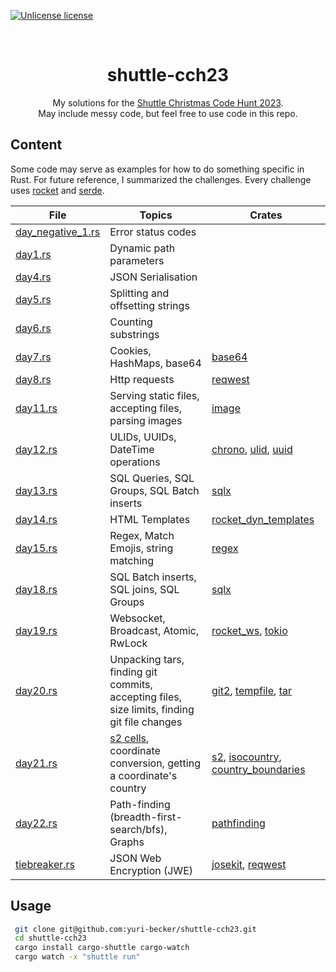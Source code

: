 [![Unlicense license](https://img.shields.io/github/license/yuri-becker/shuttle-cch23?style=for-the-badge&logo=unlicense&logoColor=white
)](https://github.com/yuri-becker/shuttle-cch23/blob/main/LICENSE)

<br />
<div align="center">

  <h1 align="center"><strong>shuttle-cch23</strong></h1>

  <p align="center">
    My solutions for the <a href="https://www.shuttle.rs/cch"> Shuttle Christmas Code Hunt 2023</a>.<br/>
    May include messy code, but feel free to use code in this repo.
  </p>
</div>

## Content

Some code may serve as examples for how to do something specific in Rust. For future reference, I summarized the challenges. Every challenge uses [rocket](https://crates.io/crates/rocket) and [serde](https://crates.io/crates/serde).

| File | Topics | Crates |
| ---- | ----------- | ------ |
| [day_negative_1.rs](https://github.com/yuri-becker/shuttle-cch23/blob/main/src/day_negative_1.rs) | Error status codes | | 
| [day1.rs](https://github.com/yuri-becker/shuttle-cch23/blob/main/src/day1.rs) | Dynamic path parameters | |
| [day4.rs](https://github.com/yuri-becker/shuttle-cch23/blob/main/src/day4.rs) | JSON Serialisation | |
| [day5.rs](https://github.com/yuri-becker/shuttle-cch23/blob/main/src/day5.rs) | Splitting and offsetting strings | |
| [day6.rs](https://github.com/yuri-becker/shuttle-cch23/blob/main/src/day6.rs) | Counting substrings | |
| [day7.rs](https://github.com/yuri-becker/shuttle-cch23/blob/main/src/day7.rs) | Cookies, HashMaps, base64 | [base64](https://crates.io/crates/base64) |
| [day8.rs](https://github.com/yuri-becker/shuttle-cch23/blob/main/src/day8.rs) | Http requests | [reqwest](https://crates.io/crates/reqwest) |
| [day11.rs](https://github.com/yuri-becker/shuttle-cch23/blob/main/src/day11.rs) | Serving static files, accepting files, parsing images  | [image](https://crates.io/crates/image) 
| [day12.rs](https://github.com/yuri-becker/shuttle-cch23/blob/main/src/day12.rs) | ULIDs, UUIDs, DateTime operations | [chrono](https://crates.io/crates/chrono), [ulid](https://crates.io/crates/ulid), [uuid](https://crates.io/crates/uuid) |
| [day13.rs](https://github.com/yuri-becker/shuttle-cch23/blob/main/src/day13.rs) | SQL Queries, SQL Groups, SQL Batch inserts | [sqlx](https://crates.io/crates/sqlx) |
| [day14.rs](https://github.com/yuri-becker/shuttle-cch23/blob/main/src/day14.rs) | HTML Templates | [rocket_dyn_templates](https://crates.io/crates/rocket_dyn_templates) |
| [day15.rs](https://github.com/yuri-becker/shuttle-cch23/blob/main/src/day15.rs) | Regex, Match Emojis, string matching | [regex](https://crates.io/crates/regex) |
| [day18.rs](https://github.com/yuri-becker/shuttle-cch23/blob/main/src/day18.rs) | SQL Batch inserts, SQL joins, SQL Groups | [sqlx](https://crates.io/crates/sqlx) |
| [day19.rs](https://github.com/yuri-becker/shuttle-cch23/blob/main/src/day19.rs) | Websocket, Broadcast, Atomic, RwLock | [rocket_ws](https://crates.io/crates/rocket_ws), [tokio](https://crates.io/crates/tokio) |
| [day20.rs](https://github.com/yuri-becker/shuttle-cch23/blob/main/src/day20.rs) | Unpacking tars, finding git commits, accepting files, size limits, finding git file changes | [git2](https://crates.io/crates/git2), [tempfile](https://crates.io/crates/tempfile), [tar](https://crates.io/crates/tar) |
| [day21.rs](https://github.com/yuri-becker/shuttle-cch23/blob/main/src/day21.rs) | [s2 cells](http://s2geometry.io), coordinate conversion, getting a coordinate's country | [s2](https://crates.io/crates/s2), [isocountry](https://crates.io/crates/isocountry), [country_boundaries](https://crates.io/crates/country-boundaries) |
| [day22.rs](https://github.com/yuri-becker/shuttle-cch23/blob/main/src/day22.rs) | Path-finding (breadth-first-search/bfs), Graphs | [pathfinding](https://crates.io/crates/pathfinding) |
| [tiebreaker.rs](https://github.com/yuri-becker/shuttle-cch23/blob/main/src/tiebreaker.rs) | JSON Web Encryption (JWE) | [josekit](https://crates.io/crates/josekit), [reqwest](https://crates.io/crates/reqwest) |

## Usage
```sh
 git clone git@github.com:yuri-becker/shuttle-cch23.git
 cd shuttle-cch23
 cargo install cargo-shuttle cargo-watch
 cargo watch -x "shuttle run"
 ```
